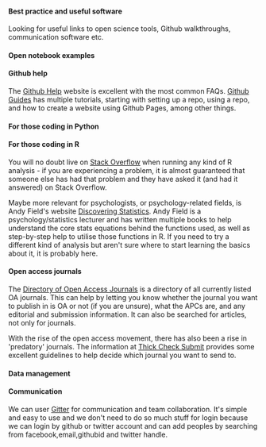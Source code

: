 
#### Best practice and useful software


Looking for useful links to open science tools, Github walkthroughs, communication software etc. 


#### Open notebook examples 


#### Github help

The [Github Help](https://help.github.com/) website is excellent with the most common FAQs. [Github Guides](https://guides.github.com/) has multiple tutorials, starting with setting up a repo, using a repo, and how to create a website using Github Pages, among other things.

#### For those coding in Python

#### For those coding in R

You will no doubt live on [Stack Overflow](https://stackoverflow.com/questions/tagged/r) when running any kind of R analysis - if you are experiencing a problem, it is almost guaranteed that someone else has had that problem and they have asked it (and had it answered) on Stack Overflow.

Maybe more relevant for psychologists, or psychology-related fields, is Andy Field's website [Discovering Statistics](https://www.discoveringstatistics.com/). Andy Field is a psychology/statistics lecturer and has written multiple books to help understand the core stats equations behind the functions used, as well as step-by-step help to utilise those functions in R. If you need to try a different kind of analysis but aren't sure where to start learning the basics about it, it is probably here. 

#### Open access journals

The [Directory of Open Access Journals](https://doaj.org/) is a directory of all currently listed OA journals. This can help by letting you know whether the journal you want to publish in is OA or not (if you are unsure), what the APCs are, and any editorial and submission information. It can also be searched for articles, not only for journals.


With the rise of the open access movement, there has also been a rise in 'predatory' journals. The information at [Thick Check Submit](http://thinkchecksubmit.org/) provides some excellent guidelines to help decide which journal you want to send to.

#### Data management

#### Communication
 We can user [Gitter](https://gitter.im) for communication and team collaboration.
 It's simple and easy to use and we don't need to do so much stuff for login because we can login by github or twitter account and can add peoples by searching from facebook,email,githubid and twitter handle.


